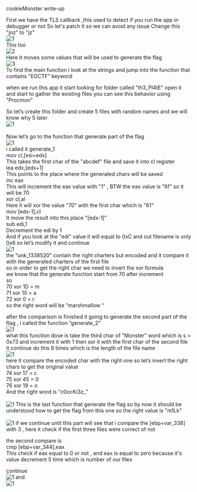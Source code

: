 
cookieMonster write-up

First we have the TLS callback  ,this used to detect if you run the app in debugger or not So let's patch it so we can avoid any issue Change this "jnz" to "jz" </br>
![1](https://raw.githubusercontent.com/devodevo1/EGCERT-Reverse/master/cookieMonster/1.png)
</br>This too</br>
![2](https://raw.githubusercontent.com/devodevo1/EGCERT-Reverse/master/cookieMonster/2.png)
</br>Here it moves some values that will be used to generate the flag</br>
![3](https://raw.githubusercontent.com/devodevo1/EGCERT-Reverse/master/cookieMonster/3.png)
</br>To find the main function i look at the strings and jump into the function that contains "EGCTF" keyword

when we run this app it start looking for folder called "th3_Pl4tE" open it and start to gather the existing files you can see this behavior using "Procmon"

So let’s create this folder and create 5 files with random names and we will know why 5 later</br>
![1](https://raw.githubusercontent.com/devodevo1/EGCERT-Reverse/master/cookieMonster/4.png)</br>
</br>Now let’s go to the function that generate part of the flag</br>
![1](https://raw.githubusercontent.com/devodevo1/EGCERT-Reverse/master/cookieMonster/5.png)</br>
i called it generate_1</br>
mov cl,[esi+edx]</br>
This takes the first char of the "abcdef" file and save it into cl register</br>
lea edx,[edx+1]</br>
This points to the place where the generated chars will be saved</br>
inc eax</br>
This will increment the eax value with "1" , BTW the eax value is "6f" so it will be 70</br>
xor cl,al</br>
Here it will xor the value "70" with the first char which is "61"</br>
mov [edx-1],cl</br>
It move the result into this place "[edx-1]"</br>
sub edi,1</br>
Decrement the edi by 1 </br>
And if you look at the "edi" value it will equal to 0xC and out filename is only 0x6 so let’s modify it and continue</br>
![1](https://raw.githubusercontent.com/devodevo1/EGCERT-Reverse/master/cookieMonster/6.png)</br>
the “unk_1338520” contain the right charters but encoded and it compare it with the generated charters of the first file</br>
so in order to get the right char we need to invert the xor formula</br>
we know that the generate function start from 70 after increment</br>
so</br>
70 xor 1D = m</br>
71 xor 10 = a</br>
72 xor 0 = r</br>
so the right word will be “marshmallow “</br>

after the comparison is finished it going to generate the second part of the flag , i called the function “generate_2”</br>
![1](https://raw.githubusercontent.com/devodevo1/EGCERT-Reverse/master/cookieMonster/7.png)</br>
what this function dose is take the third char of "Monster" word which is s = 0x73 and increment it with 1 then xor it with the first char of the second file it continue do this 9 times which is the length of the file name</br>
![1](https://raw.githubusercontent.com/devodevo1/EGCERT-Reverse/master/cookieMonster/8.png)</br>
here it compare the encoded char with the right one so let’s invert the right chars to get the original value</br>
74 xor 17 = c</br>
75 xor 45 = 0</br>
76 xor 19 = o</br>
And the right word is "c0ocKi3z_"</br></br>
![1](https://raw.githubusercontent.com/devodevo1/EGCERT-Reverse/master/cookieMonster/9.png)
This is the last function that generate the flag so by now it should be understood how to get the flag from this one
so the right value is "m1Lk"</br></br>
![1](https://raw.githubusercontent.com/devodevo1/EGCERT-Reverse/master/cookieMonster/10.png)
if we continue until this part will see that i compare the [ebp+var_338] with 3  , here it check if the first three files were correct of not

the second compare is</br>
cmp [ebp+var_344],eax</br>
This check if eax equal to 0 or not , and eax is equal to zero because it's value decrement 5 time which is number of our files 

continue</br>
![1](https://raw.githubusercontent.com/devodevo1/EGCERT-Reverse/master/cookieMonster/11.png)
and</br>
![1](https://raw.githubusercontent.com/devodevo1/EGCERT-Reverse/master/cookieMonster/12.png)
